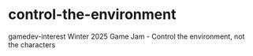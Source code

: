 # control-the-environment
gamedev-interest Winter 2025 Game Jam - Control the environment, not the characters
